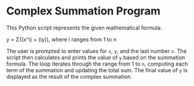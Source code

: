 # Complex Summation Program

This Python script represents the given mathematical formula:

y = Σ((x^i) + (iy)), where i ranges from 1 to n


The user is prompted to enter values for `x`, `y`, and the last number `n`. The script then calculates and prints the value of `y` based on the summation formula. The loop iterates through the range from 1 to `n`, computing each term of the summation and updating the total sum. The final value of `y` is displayed as the result of the complex summation.
